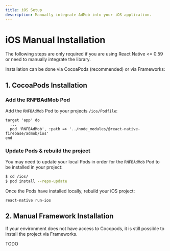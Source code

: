 ```yaml
---
title: iOS Setup
description: Manually integrate AdMob into your iOS application.
---
```


# iOS Manual Installation

The following steps are only required if you are using React Native <= 0.59 or need to manually integrate the library.

Installation can be done via CocoaPods (recommended) or via Frameworks:

## 1. CocoaPods Installation

### Add the RNFBAdMob Pod

Add the `RNFBAdMob` Pod to your projects `/ios/Podfile`:

```ruby{3}
target 'app' do
  ...
  pod 'RNFBAdMob', :path => '../node_modules/@react-native-firebase/admob/ios'
end
```

### Update Pods & rebuild the project

You may need to update your local Pods in order for the `RNFBAdMob` Pod to be installed in your project:

```bash
$ cd /ios/
$ pod install --repo-update
```

Once the Pods have installed locally, rebuild your iOS project:

```bash
react-native run-ios
```

## 2. Manual Framework Installation

If your environment does not have access to Cocopods, it is still possible to install the project
via Frameworks. 

TODO
